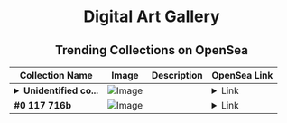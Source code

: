 <div align="center">

# Digital Art Gallery

## Trending Collections on OpenSea

| Collection Name                       | Image                                                                                     | Description                       | OpenSea Link                                                                                          |
|---------------------------------------|-------------------------------------------------------------------------------------------|-----------------------------------|--------------------------------------------------------------------------------------------------------|
| **<details><summary>Unidentified co...</summary>Unidentified contract 0c092d3f-f45e-4566-bbd2-e5779ba92492</details>** | ![Image](https://i2.seadn.io/optimism/0x579e4f4a7e577ef5ac6e9221ca8f11dd6d43316d/6404459f0a28661c41bd910f8b5899/e86404459f0a28661c41bd910f8b5899.png?w=200&auto=format) |  | <details><summary>Link</summary>[Unidentified contract 0c092d3f-f45e-4566-bbd2-e5779ba92492](https://opensea.io/collection/unidentified-contract-0c092d3f-f45e-4566-bbd2-e577)</details> |
| **#0 117 716b** | ![Image](https://i2.seadn.io/base/0x2ebd4845c54c605b2a1cc8dafecab2db12c57cf0/53834f05a4c1a44a3127b0358dc117/f053834f05a4c1a44a3127b0358dc117.jpeg?w=200&auto=format) |  | <details><summary>Link</summary>[#0 117 716b](https://opensea.io/collection/0-117-716b)</details> |

</div>